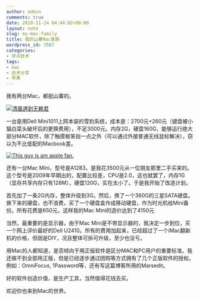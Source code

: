 ```yaml
---
author: admin
comments: true
date: 2010-11-24 04:44:02+00:00
layout: note
slug: my-mac-family
title: 我的山寨Mac家族
wordpress_id: 3587
categories:
- 学点技术
tags:
- mac
- 技术分享
- 苹果
---
```


我有两台Mac，都挺山寨的。

[![清晨遇到无赖君](http://farm2.static.flickr.com/1206/5141522608_c1fee30c87.jpg)](http://www.flickr.com/photos/42121485@N00/5141522608)

一台是用Dell Mini1011上网本装的雪豹系统，成本是：2700元+260元（键盘被小猫白菜头破坏后的更换费用），不足3000元。内存2G，硬盘160G，能够运行绝大部分MAC软件，除了触摸板笨拙一点之外（可以通过外接普通无线鼠标解决），窃以为不比低配的Macbook差。

[![This guy is am apple fan.](http://farm5.static.flickr.com/4132/5169070556_c51a522a9b.jpg)](http://www.flickr.com/photos/42121485@N00/5169070556)

还有一台Mac Mini，型号是A1283，是我花3500元从一位朋友那里二手买来的。这个型号是2009年早期出的，配置比较差，CPU是2.0，这也就罢了，内存1G（显存共享内存只有128M），硬盘120G，实在太小了。于是我开始了改造计划。

首先加了一条2G内存，整体升级到3G。然后，换了一个360G的三星SATA硬盘。换下来的硬盘，也不浪费，买了一个硬盘盒作成移动硬盘，作为时光机给Mini备份。所有花费是650元，这样我的Mac Mini的造价达到了4150元

当然，最重要的是显示器，由于Mac Mini是不带显示器的，我决定一步到位，买一个网上评价最好的Dell U2410。所有的费用加起来，已经超过了一个iMac翻新机的价格，但因是DIY，况且整体可拆可升级，至少也没亏。

用Mac的人都知道，是否倾向于用正版软件是区分MAC和PC用户的重要标准。我还做不到全部用正版，但是已经逐步通过团购等方式拥有了几个正版软件的授权。例如：OmniFocus, 1Password等，还有写这篇博客所用的Marsedit。

好的软件创造价值，是生产工具，当然值得花钱去买。

欢迎你也来到Mac的世界。

